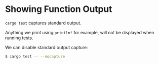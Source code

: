 # Showing Function Output

`cargo test` captures standard output.

Anything we print using `println!` for example, will not be displayed when
running tests.

We can disable standard output capture:

```sh
$ cargo test -- --nocapture
```

